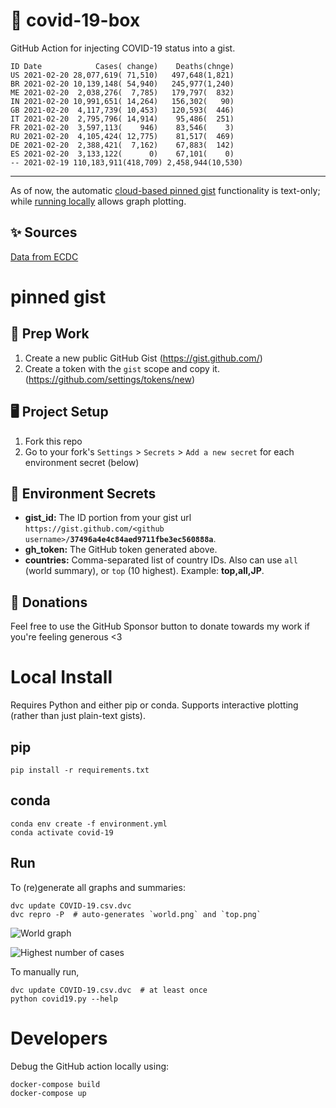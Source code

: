 # 🏥 covid-19-box

GitHub Action for injecting COVID-19 status into a gist.

```
ID Date            Cases( change)    Deaths(chnge)
US 2021-02-20 28,077,619( 71,510)   497,648(1,821)
BR 2021-02-20 10,139,148( 54,940)   245,977(1,240)
ME 2021-02-20  2,038,276(  7,785)   179,797(  832)
IN 2021-02-20 10,991,651( 14,264)   156,302(   90)
GB 2021-02-20  4,117,739( 10,453)   120,593(  446)
IT 2021-02-20  2,795,796( 14,914)    95,486(  251)
FR 2021-02-20  3,597,113(    946)    83,546(    3)
RU 2021-02-20  4,105,424( 12,775)    81,517(  469)
DE 2021-02-20  2,388,421(  7,162)    67,883(  142)
ES 2021-02-20  3,133,122(      0)    67,101(    0)
-- 2021-02-19 110,183,911(418,709) 2,458,944(10,530)
```

---

As of now, the automatic [cloud-based pinned gist](#pinned-gist) functionality is text-only;
while [running locally](#local-install) allows graph plotting.

## ✨ Sources

[Data from ECDC](https://www.ecdc.europa.eu/en/publications-data/download-todays-data-geographic-distribution-covid-19-cases-worldwide)

# pinned gist

## 🎒 Prep Work
1. Create a new public GitHub Gist (https://gist.github.com/)
1. Create a token with the `gist` scope and copy it. (https://github.com/settings/tokens/new)

## 🖥 Project Setup
1. Fork this repo
1. Go to your fork's `Settings` > `Secrets` > `Add a new secret` for each environment secret (below)

## 🤫 Environment Secrets
- **gist_id:** The ID portion from your gist url `https://gist.github.com/<github username>/`**`37496a4e4c84aed9711fbe3ec560888a`**.
- **gh_token:** The GitHub token generated above.
- **countries:** Comma-separated list of country IDs. Also can use `all` (world summary), or `top` (10 highest). Example: **top,all,JP**.

## 💸 Donations

Feel free to use the GitHub Sponsor button to donate towards my work if you're feeling generous <3

# Local Install

Requires Python and either pip or conda. Supports interactive plotting (rather than just plain-text gists).

## pip

```
pip install -r requirements.txt
```

## conda

```
conda env create -f environment.yml
conda activate covid-19
```

## Run

To (re)generate all graphs and summaries:

```
dvc update COVID-19.csv.dvc
dvc repro -P  # auto-generates `world.png` and `top.png`
```

![World graph](world.png)

![Highest number of cases](top.png)

To manually run,

```
dvc update COVID-19.csv.dvc  # at least once
python covid19.py --help
```

# Developers

Debug the GitHub action locally using:

```
docker-compose build
docker-compose up
```
